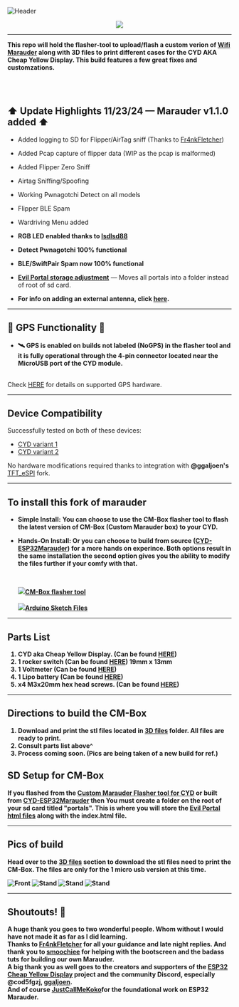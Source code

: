 ![Header](Images/cmheader.png)
<br>

<p align="center">
  <img src="https://github.com/ATOMNFT/CM-Box/blob/main/Images/Repolike.svg">
  </p>
  
  ---

  <b>This repo will hold the flasher-tool to upload/flash a custom verion of <a href=hhttps://github.com/justcallmekoko/ESP32Marauder/wiki/about>Wifi Marauder</a> along with 3D files to print different cases for the CYD AKA Cheap Yellow Display. This build features a few great fixes and customzations.</b> 
  
  <br>
  <br>
  

  
  ## ⬆ Update Highlights 11/23/24 — Marauder v1.1.0 added ⬆
  
- Added logging to SD for Flipper/AirTag sniff (Thanks to <a href=https://github.com/Fr4nkFletcher>Fr4nkFletcher</a>)
- Added Pcap capture of flipper data (WIP as the pcap is malformed)
- Added Flipper Zero Sniff
- Airtag Sniffing/Spoofing 
- Working Pwnagotchi Detect on all models
- Flipper BLE Spam
- Wardriving Menu added

- **RGB LED enabled thanks to [**lsdlsd88**](https://github.com/lsdlsd88)**
- **Detect Pwnagotchi 100% functional**   
- **BLE/SwiftPair Spam now 100% functional**
- **<a href=https://github.com/ATOMNFT/CYD-ESP32Marauder/tree/master/Evil%20Portal%20Stuff>Evil Portal storage adjustment</a>** — Moves all portals into a folder instead of root of sd card.
- **For info on adding an external antenna, click [here](https://github.com/Fr4nkFletcher/ESP32-Marauder-Cheap-Yellow-Display/blob/master/AntennaMod.md).**


<hr>

## 📡 GPS Functionality 📡

- **🛰 GPS is enabled on builds not labeled (NoGPS) in the flasher tool and it is fully operational through the 4-pin connector located near the MicroUSB port of the CYD module.**
<br>
Check <a href=https://github.com/justcallmekoko/ESP32Marauder/wiki/gps-modification>HERE</a> for details on supported GPS hardware.

<hr>

## Device Compatibility

Successfully tested on both of these devices:
- [CYD variant 1](https://amazon.com/dp/B0BVFXR313)
- [CYD variant 2](https://amazon.com/dp/B0CLR7MQ91)

No hardware modifications required thanks to integration with **@ggaljoen's** [TFT_eSPI](https://github.com/ggaljoen/TFT_eSPI) fork.

<hr>

## To install this fork of marauder
 - **Simple Install:** <b>You can choose to use the CM-Box flasher tool to flash the latest version of CM-Box (Custom Marauder box) to your CYD.

 - **Hands-On Install:** <b>Or you can choose to build from source (<a href=https://github.com/ATOMNFT/CYD-ESP32Marauder>CYD-ESP32Marauder</a>) for a more hands on experince. Both options result in the same installation the second option gives you the ability to modify the files further if your comfy with that.</b> 

   <br>
 
   <a href="https://atomnft.github.io/CM-Box/flash0.html"><img src="https://github.com/ATOMNFT/CM-Box/blob/main/Images/esp-flash-icn.png" />CM-Box flasher tool</a>
   <br>
   <br>
   <a href="https://github.com/ATOMNFT/CYD-ESP32Marauder"><img src="https://github.com/ATOMNFT/CM-Box/blob/main/Images/ide-icn.png" />Arduino Sketch Files</a>
  
<hr>

## Parts List
1. CYD aka Cheap Yellow Display. (Can be found <a href=https://shorturl.at/GJKY4>HERE</a>)
2. 1 rocker switch (Can be found <a href=https://shorturl.at/oABL4>HERE</a>) 19mm x 13mm
3. 1 Voltmeter (Can be found <a href=https://shorturl.at/djHY5>HERE</a>)
4. 1 Lipo battery (Can be found <a href=https://rb.gy/8q9c45>HERE</a>)
5. x4 M3x20mm hex head screws. (Can be found <a href=https://rb.gy/lb1ewo>HERE</a>)



<hr>
  
## Directions to build the CM-Box
 1. Download and print the stl files located in <a href=https://github.com/ATOMNFT/CM-Box/tree/main/STL%20Files>3D files</a> folder. All files are ready to print.
 2. Consult parts list above^
 3. Process coming soon. (Pics are being taken of a new build for ref.)
 
 ## SD Setup for CM-Box
If you flashed from the <a href=https://atomnft.github.io/CM-Box/flash0.html>Custom Marauder Flasher tool for CYD</a> or built from <a href=https://github.com/ATOMNFT/CYD-ESP32Marauder>CYD-ESP32Marauder</a> then You must create a folder on the root of your sd card titled "portals". This is where you will store the <a href=https://github.com/ATOMNFT/CYD-ESP32Marauder/tree/master/Evil%20Portal%20Stuff>Evil Portal html files</a> along with the index.html file.
  
 <hr>
  
## Pics of build
  <b>Head over to the <a href=https://github.com/ATOMNFT/CM-Box/tree/main/STL%20Files>3D files</a> section to download the stl files need to print the CM-Box. The files are only for the 1 micro usb version at this time.</b>
  
  ![Front](Images/CMB1.jpg) ![Stand](Images/CMB2.jpg) ![Stand](Images/CMB3.jpg) ![Stand](Images/CMB4.jpg)
  <br>
  <hr>
  
## Shoutouts! 📢
  <b>A huge thank you goes to two wonderful people. Whom without I would have not made it as far as I  did learning.</b> <br>
  <b>Thanks to <a href=https://github.com/Fr4nkFletcher>Fr4nkFletcher</a> for all your guidance and late night replies.</b>
  <b>And thank you to <a href=https://github.com/smoochiee>smoochiee</a> for helping with the bootscreen and the badass tuts for building our own Marauder.</b><br>
  <b>A big thank you as well goes to the creators and supporters of the [ESP32 Cheap Yellow Display](https://github.com/witnessmenow/ESP32-Cheap-Yellow-Display) project and the community Discord, especially **@cod5fgzj**, [**ggaljoen**](https://github.com/ggaljoen). 
  <br> 
  And of course <a href=https://github.com/justcallmekoko>JustCallMeKoko</a>for the foundational work on ESP32 Marauder.</b>
  
  
  <br>
  <br>
  